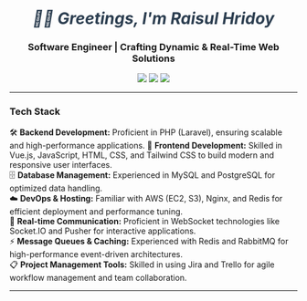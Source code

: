 <h1 align="center" style="font-style: italic; color: #2c3e50;">
  👨‍💻 Greetings, I'm Raisul Hridoy
</h1>

<h3 align="center">Software Engineer | Crafting Dynamic & Real-Time Web Solutions</h3>

<p align="center">
   <a href="https://raisulhridoy.devgenus.com"><img src="https://img.shields.io/badge/Website-raisulhridoy.devgenus.com-orange?logo=globe" /></a>
  <a href="https://linkedin.com/in/raisulhridoy"><img src="https://img.shields.io/badge/LinkedIn-raisulhridoy-blue?logo=linkedin" /></a>
  <a href="mailto:raisulhridoyy@gmail.com"><img src="https://img.shields.io/badge/Email-raisulhridoyy@gmail.com-red?logo=gmail" /></a>
</p>

---


### Tech Stack

🛠️ **Backend Development:** Proficient in PHP (Laravel), ensuring scalable and high-performance applications.
🎨 **Frontend Development:** Skilled in Vue.js, JavaScript, HTML, CSS, and Tailwind CSS to build modern and responsive user interfaces.  
🗄️ **Database Management:** Experienced in MySQL and PostgreSQL for optimized data handling.  
☁️ **DevOps & Hosting:** Familiar with AWS (EC2, S3), Nginx, and Redis for efficient deployment and performance tuning.  
🔄 **Real-time Communication:** Proficient in WebSocket technologies like Socket.IO and Pusher for interactive applications.  
⚡ **Message Queues & Caching:** Experienced with Redis and RabbitMQ for high-performance event-driven architectures.  
📋 **Project Management Tools:** Skilled in using Jira and Trello for agile workflow management and team collaboration.  


---
